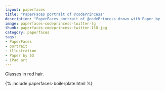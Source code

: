 ```yaml
---
layout: paperfaces
title: "PaperFaces portrait of @codePrincess"
description: "PaperFaces portrait of @codePrincess drawn with Paper by 53 on an iPad."
image: paperfaces-codeprincess-twitter-lg
thumb: paperfaces-codeprincess-twitter-150.jpg
category: paperfaces
tags: 
- PaperFaces
- portrait
- illustration
- Paper by 53
- iPad art
---
```


Glasses in red hair.

{% include paperfaces-boilerplate.html %}